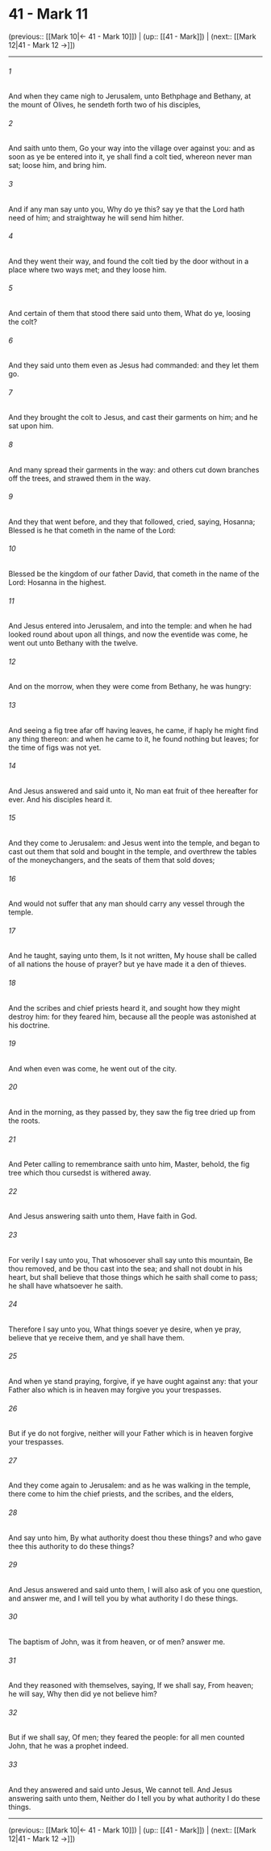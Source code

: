 # 41 - Mark 11

(previous:: [[Mark 10|← 41 - Mark 10]]) | (up:: [[41 - Mark]]) | (next:: [[Mark 12|41 - Mark 12 →]])

***


###### 1 
And when they came nigh to Jerusalem, unto Bethphage and Bethany, at the mount of Olives, he sendeth forth two of his disciples, 

###### 2 
And saith unto them, Go your way into the village over against you: and as soon as ye be entered into it, ye shall find a colt tied, whereon never man sat; loose him, and bring him. 

###### 3 
And if any man say unto you, Why do ye this? say ye that the Lord hath need of him; and straightway he will send him hither. 

###### 4 
And they went their way, and found the colt tied by the door without in a place where two ways met; and they loose him. 

###### 5 
And certain of them that stood there said unto them, What do ye, loosing the colt? 

###### 6 
And they said unto them even as Jesus had commanded: and they let them go. 

###### 7 
And they brought the colt to Jesus, and cast their garments on him; and he sat upon him. 

###### 8 
And many spread their garments in the way: and others cut down branches off the trees, and strawed them in the way. 

###### 9 
And they that went before, and they that followed, cried, saying, Hosanna; Blessed is he that cometh in the name of the Lord: 

###### 10 
Blessed be the kingdom of our father David, that cometh in the name of the Lord: Hosanna in the highest. 

###### 11 
And Jesus entered into Jerusalem, and into the temple: and when he had looked round about upon all things, and now the eventide was come, he went out unto Bethany with the twelve. 

###### 12 
And on the morrow, when they were come from Bethany, he was hungry: 

###### 13 
And seeing a fig tree afar off having leaves, he came, if haply he might find any thing thereon: and when he came to it, he found nothing but leaves; for the time of figs was not yet. 

###### 14 
And Jesus answered and said unto it, No man eat fruit of thee hereafter for ever. And his disciples heard it. 

###### 15 
And they come to Jerusalem: and Jesus went into the temple, and began to cast out them that sold and bought in the temple, and overthrew the tables of the moneychangers, and the seats of them that sold doves; 

###### 16 
And would not suffer that any man should carry any vessel through the temple. 

###### 17 
And he taught, saying unto them, Is it not written, My house shall be called of all nations the house of prayer? but ye have made it a den of thieves. 

###### 18 
And the scribes and chief priests heard it, and sought how they might destroy him: for they feared him, because all the people was astonished at his doctrine. 

###### 19 
And when even was come, he went out of the city. 

###### 20 
And in the morning, as they passed by, they saw the fig tree dried up from the roots. 

###### 21 
And Peter calling to remembrance saith unto him, Master, behold, the fig tree which thou cursedst is withered away. 

###### 22 
And Jesus answering saith unto them, Have faith in God. 

###### 23 
For verily I say unto you, That whosoever shall say unto this mountain, Be thou removed, and be thou cast into the sea; and shall not doubt in his heart, but shall believe that those things which he saith shall come to pass; he shall have whatsoever he saith. 

###### 24 
Therefore I say unto you, What things soever ye desire, when ye pray, believe that ye receive them, and ye shall have them. 

###### 25 
And when ye stand praying, forgive, if ye have ought against any: that your Father also which is in heaven may forgive you your trespasses. 

###### 26 
But if ye do not forgive, neither will your Father which is in heaven forgive your trespasses. 

###### 27 
And they come again to Jerusalem: and as he was walking in the temple, there come to him the chief priests, and the scribes, and the elders, 

###### 28 
And say unto him, By what authority doest thou these things? and who gave thee this authority to do these things? 

###### 29 
And Jesus answered and said unto them, I will also ask of you one question, and answer me, and I will tell you by what authority I do these things. 

###### 30 
The baptism of John, was it from heaven, or of men? answer me. 

###### 31 
And they reasoned with themselves, saying, If we shall say, From heaven; he will say, Why then did ye not believe him? 

###### 32 
But if we shall say, Of men; they feared the people: for all men counted John, that he was a prophet indeed. 

###### 33 
And they answered and said unto Jesus, We cannot tell. And Jesus answering saith unto them, Neither do I tell you by what authority I do these things.

***

(previous:: [[Mark 10|← 41 - Mark 10]]) | (up:: [[41 - Mark]]) | (next:: [[Mark 12|41 - Mark 12 →]])
